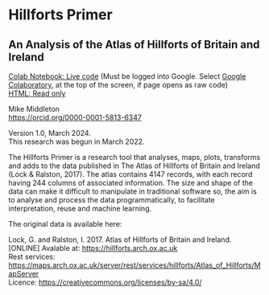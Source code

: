 # Hillforts Primer

## An Analysis of the Atlas of Hillforts of Britain and Ireland<br>
[Colab Notebook: Live code](https://colab.research.google.com/drive/1pcJkVos5ltkR1wMp7nudJBYLTcep9k9b?usp=sharing) (Must be logged into Google. Select [Google Colaboratory](https://www.bing.com/ck/a?!&&p=7351efb2fa88ca9bJmltdHM9MTY2NTYxOTIwMCZpZ3VpZD0yNjMyMGU2MC1jNGRlLTY4MzUtMzRkMy0wMTE3YzVlZTY5ODUmaW5zaWQ9NTE4Mg&ptn=3&hsh=3&fclid=26320e60-c4de-6835-34d3-0117c5ee6985&psq=colaboratory&u=a1aHR0cHM6Ly9jb2xhYi5yZXNlYXJjaC5nb29nbGUuY29tLz9hdXRodXNlcj0x&ntb=1), at the top of the screen, if page opens as raw code)<br>
[HTML: Read only](https://www.dairsieonline.co.uk/hillforts/hillforts_primer_part_01.html)

Mike Middleton<br>https://orcid.org/0000-0001-5813-6347

Version 1.0, March 2024.<br>
This research was begun in March 2022.<br>

The Hillforts Primer is a research tool that analyses, maps, plots, transforms and adds to the data published in The Atlas of Hillforts of Britain and Ireland (Lock & Ralston, 2017).
The atlas contains 4147 records, with each record having 244 columns of associated information.
The size and shape of the data can make it difficult to manipulate in traditional software so, the aim is to analyse and process the data programmatically, to facilitate interpretation, reuse and machine learning. 

The original data is available here:

Lock, G. and Ralston, I. 2017. Atlas of Hillforts of Britain and Ireland. [ONLINE] Avalable at: https://hillforts.arch.ox.ac.uk<br>
Rest services: https://maps.arch.ox.ac.uk/server/rest/services/hillforts/Atlas_of_Hillforts/MapServer<br>
Licence: https://creativecommons.org/licenses/by-sa/4.0/ 
